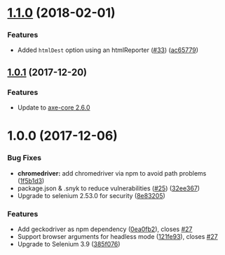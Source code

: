 <a name="1.1.0"></a>
# [1.1.0](https://github.com/dequelabs/grunt-axe-webdriver/compare/v1.0.1...v1.1.0) (2018-02-01)


### Features

* Added `htmlDest` option using an htmlReporter ([#33](https://github.com/dequelabs/grunt-axe-webdriver/issues/33)) ([ac65779](https://github.com/dequelabs/grunt-axe-webdriver/commit/ac65779))



<a name="1.0.1"></a>
## [1.0.1](https://github.com/dequelabs/grunt-axe-webdriver/compare/v1.0.0...v1.0.1) (2017-12-20)


### Features

* Update to [axe-core 2.6.0](https://github.com/dequelabs/axe-core/releases/tag/v2.6.0)

<a name="1.0.0"></a>
# 1.0.0 (2017-12-06)


### Bug Fixes

* **chromedriver:** add chromedriver via npm to avoid path problems ([1f5b1d3](https://github.com/dequelabs/grunt-axe-webdriver/commit/1f5b1d3))
* package.json & .snyk to reduce vulnerabilities ([#25](https://github.com/dequelabs/grunt-axe-webdriver/issues/25)) ([32ee367](https://github.com/dequelabs/grunt-axe-webdriver/commit/32ee367))
* Upgrade to selenium 2.53.0 for security ([8e83205](https://github.com/dequelabs/grunt-axe-webdriver/commit/8e83205))


### Features

* Add geckodriver as npm dependency ([0ea0fb2](https://github.com/dequelabs/grunt-axe-webdriver/commit/0ea0fb2)), closes [#27](https://github.com/dequelabs/grunt-axe-webdriver/issues/27)
* Support browser arguments for headless mode ([121fe93](https://github.com/dequelabs/grunt-axe-webdriver/commit/121fe93)), closes [#27](https://github.com/dequelabs/grunt-axe-webdriver/issues/27)
* Upgrade to Selenium 3.9 ([385f076](https://github.com/dequelabs/grunt-axe-webdriver/commit/385f076))

